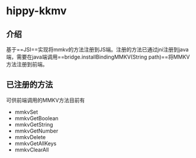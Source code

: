 ﻿# hippy-kkmv
## 介绍
基于==JSI==实现将mmkv的方法注册到JS端。注册的方法已通过jni注册到java端，需要在java端调用==bridge.installBindingMMKV(String path)==将MMKV方法注册到前端。

## 已注册的方法
可供前端调用的MMKV方法目前有

 - mmkvSet
 - mmkvGetBoolean
 - mmkvGetString
 - mmkvGetNumber
 - mmkvDelete
 - mmkvGetAllKeys
 - mmkvClearAll

